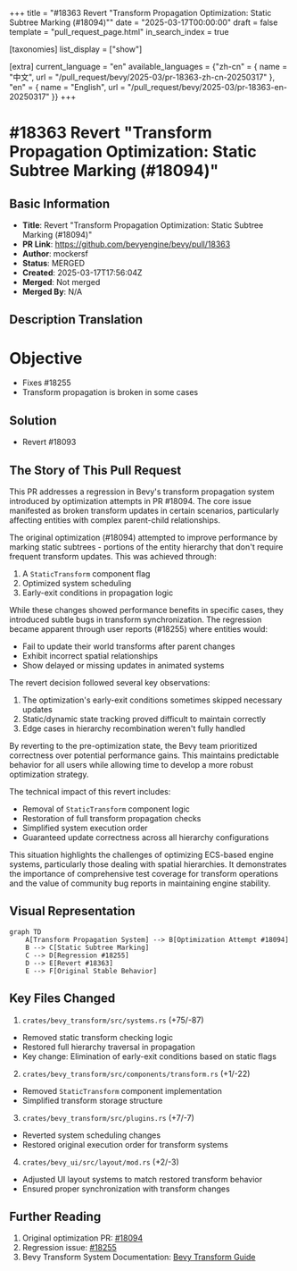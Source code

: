 +++
title = "#18363 Revert \"Transform Propagation Optimization: Static Subtree Marking (#18094)\""
date = "2025-03-17T00:00:00"
draft = false
template = "pull_request_page.html"
in_search_index = true

[taxonomies]
list_display = ["show"]

[extra]
current_language = "en"
available_languages = {"zh-cn" = { name = "中文", url = "/pull_request/bevy/2025-03/pr-18363-zh-cn-20250317" }, "en" = { name = "English", url = "/pull_request/bevy/2025-03/pr-18363-en-20250317" }}
+++

# #18363 Revert "Transform Propagation Optimization: Static Subtree Marking (#18094)"

## Basic Information
- **Title**: Revert "Transform Propagation Optimization: Static Subtree Marking (#18094)"
- **PR Link**: https://github.com/bevyengine/bevy/pull/18363
- **Author**: mockersf
- **Status**: MERGED
- **Created**: 2025-03-17T17:56:04Z
- **Merged**: Not merged
- **Merged By**: N/A

## Description Translation
# Objective

- Fixes #18255
- Transform propagation is broken in some cases

## Solution

- Revert #18093 

## The Story of This Pull Request

This PR addresses a regression in Bevy's transform propagation system introduced by optimization attempts in PR #18094. The core issue manifested as broken transform updates in certain scenarios, particularly affecting entities with complex parent-child relationships.

The original optimization (#18094) attempted to improve performance by marking static subtrees - portions of the entity hierarchy that don't require frequent transform updates. This was achieved through:

1. A `StaticTransform` component flag
2. Optimized system scheduling
3. Early-exit conditions in propagation logic

While these changes showed performance benefits in specific cases, they introduced subtle bugs in transform synchronization. The regression became apparent through user reports (#18255) where entities would:
- Fail to update their world transforms after parent changes
- Exhibit incorrect spatial relationships
- Show delayed or missing updates in animated systems

The revert decision followed several key observations:
1. The optimization's early-exit conditions sometimes skipped necessary updates
2. Static/dynamic state tracking proved difficult to maintain correctly
3. Edge cases in hierarchy recombination weren't fully handled

By reverting to the pre-optimization state, the Bevy team prioritized correctness over potential performance gains. This maintains predictable behavior for all users while allowing time to develop a more robust optimization strategy.

The technical impact of this revert includes:
- Removal of `StaticTransform` component logic
- Restoration of full transform propagation checks
- Simplified system execution order
- Guaranteed update correctness across all hierarchy configurations

This situation highlights the challenges of optimizing ECS-based engine systems, particularly those dealing with spatial hierarchies. It demonstrates the importance of comprehensive test coverage for transform operations and the value of community bug reports in maintaining engine stability.

## Visual Representation

```mermaid
graph TD
    A[Transform Propagation System] --> B[Optimization Attempt #18094]
    B --> C[Static Subtree Marking]
    C --> D[Regression #18255]
    D --> E[Revert #18363]
    E --> F[Original Stable Behavior]
```

## Key Files Changed

1. `crates/bevy_transform/src/systems.rs` (+75/-87)
- Removed static transform checking logic
- Restored full hierarchy traversal in propagation
- Key change: Elimination of early-exit conditions based on static flags

2. `crates/bevy_transform/src/components/transform.rs` (+1/-22)
- Removed `StaticTransform` component implementation
- Simplified transform storage structure

3. `crates/bevy_transform/src/plugins.rs` (+7/-7)
- Reverted system scheduling changes
- Restored original execution order for transform systems

4. `crates/bevy_ui/src/layout/mod.rs` (+2/-3)
- Adjusted UI layout systems to match restored transform behavior
- Ensured proper synchronization with transform changes

## Further Reading

1. Original optimization PR: [#18094](https://github.com/bevyengine/bevy/pull/18094)
2. Regression issue: [#18255](https://github.com/bevyengine/bevy/issues/18255)
3. Bevy Transform System Documentation: [Bevy Transform Guide](https://bevyengine.org/learn/book/transform-properties/)